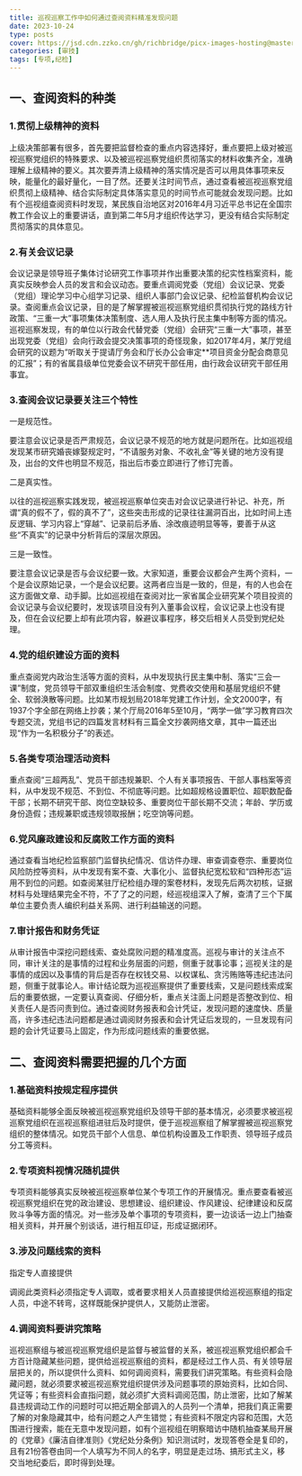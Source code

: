 ```yaml
---
title: 巡视巡察工作中如何通过查阅资料精准发现问题
date: 2023-10-24
type: posts
cover: https://jsd.cdn.zzko.cn/gh/richbridge/picx-images-hosting@master/thumbnail/audit.png
categories: [审技]
tags: [专项,纪检]
---
```


## 一、查阅资料的种类

### 1.贯彻上级精神的资料

上级决策部署有很多，首先要把监督检查的重点内容选择好，重点要把上级对被巡视巡察党组织的特殊要求、以及被巡视巡察党组织贯彻落实的材料收集齐全，准确理解上级精神的要义。其次要弄清上级精神的落实情况是否可以用具体事项来反映，能量化的最好量化，一目了然。还要关注时间节点，通过查看被巡视巡察党组织贯彻上级精神、结合实际制定具体落实意见的时间节点可能就会发现问题。比如有个巡视组查阅资料时发现，某民族自治地区对2016年4月习近平总书记在全国宗教工作会议上的重要讲话，直到第二年5月才组织传达学习，更没有结合实际制定贯彻落实的具体意见。


### 2.有关会议记录

会议记录是领导班子集体讨论研究工作事项并作出重要决策的纪实性档案资料，能真实反映参会人员的发言和会议动态。要重点调阅党委（党组）会议记录、党委（党组）理论学习中心组学习记录、组织人事部门会议记录、纪检监督机构会议记录。查阅重点会议记录，目的是了解掌握被巡视巡察党组织贯彻执行党的路线方针政策、“三重一大”事项集体决策制度、选人用人及执行民主集中制等方面的情况。巡视巡察发现，有的单位以行政会代替党委（党组）会研究“三重一大”事项，甚至出现党委（党组）会向行政会提交决策事项的奇怪现象，如2017年4月，某厅党组会研究的议题为“听取关于提请厅务会和厅长办公会审定**项目资金分配会商意见的汇报”；有的省属县级单位党委会议不研究干部任用，由行政会议研究干部任用事宜。


### 3.查阅会议记录要关注三个特性

一是规范性。

要注意会议记录是否严肃规范，会议记录不规范的地方就是问题所在。比如巡视组发现某市研究婚丧嫁娶规定时，“不请服务对象、不收礼金”等关键的地方没有提及，出台的文件也明显不规范，指出后市委立即进行了修订完善。

二是真实性。

以往的巡视巡察实践发现，被巡视巡察单位突击对会议记录进行补记、补充，所谓“真的假不了，假的真不了”，这些突击形成的记录往往漏洞百出，比如时间上违反逻辑、学习内容上“穿越”、记录前后矛盾、涂改痕迹明显等等，要善于从这些“不真实”的记录中分析背后的深层次原因。

三是一致性。

要注意会议记录是否与会议纪要一致。大家知道，重要会议都会产生两个资料，一个是会议原始记录，一个是会议纪要。这两者应当是一致的，但是，有的人也会在这方面做文章、动手脚。比如巡视组在查阅对比一家省属企业研究某个项目投资的会议记录与会议纪要时，发现该项目没有列入董事会议程，会议记录上也没有提及，但在会议纪要上却有此项内容，躲避议事程序，移交后相关人员受到党纪处理。


### 4.党的组织建设方面的资料

重点查阅党内政治生活等方面的资料，从中发现执行民主集中制、落实“三会一课”制度，党员领导干部双重组织生活会制度、党费收交使用和基层党组织不健全、软弱涣散等问题。比如某市规划局2018年党建工作计划，全文2000字，有1937个字全部在网络上抄袭；某个厅局2016年5至10月，“两学一做”学习教育四次专题交流，党组书记的四篇发言材料有三篇全文抄袭网络文章，其中一篇还出现“作为一名积极分子”的表述。


### 5.各类专项治理活动资料

重点查阅“三超两乱”、党员干部违规兼职、个人有关事项报告、干部人事档案等资料，从中发现不规范、不到位、不彻底等问题。比如超规格设置职位、超职数配备干部；长期不研究干部、岗位空缺较多、重要岗位干部长期不交流；年龄、学历或身份造假；违规兼职或违规领取报酬；吃空饷等问题。


### 6.党风廉政建设和反腐败工作方面的资料

通过查看当地纪检监察部门监督执纪情况、信访件办理、审查调查卷宗、重要岗位风险防控等资料，从中发现有案不查、大事化小、监督执纪宽松软和“四种形态”运用不到位的问题。如查阅某驻厅纪检组办理的案卷材料，发现先后两次初核，证据材料与处理结果完全不符，不了了之的问题，经巡视组深入了解，查清了三个下属单位主要负责人编织利益关系网、进行利益输送的问题。


### 7.审计报告和财务凭证

从审计报告中深挖问题线索、查处腐败问题的精准度高。巡视与审计的关注点不同，审计关注的是事情的过程和业务层面的问题，侧重于就事论事；巡视关注的是事情的成因以及事情的背后是否存在权钱交易、以权谋私、贪污贿赂等违纪违法问题，侧重于就事论人。审计结论既为巡视巡察提供了重要线索，又是问题线索成案后的重要依据，一定要认真查阅、仔细分析，重点关注面上问题是否整改到位、相关责任人是否问责到位。通过查阅财务报表和会计凭证，发现问题的速度快、质量高，许多违纪违法问题都是通过调阅财务报表和会计凭证后发现的，一旦发现有问题的会计凭证要马上固定，作为形成问题线索的重要依据。

## 二、查阅资料需要把握的几个方面

### 1.基础资料按规定程序提供

基础资料能够全面反映被巡视巡察党组织及领导干部的基本情况，必须要求被巡视巡察党组织在巡视巡察组进驻后及时提供，便于巡视巡察组了解掌握被巡视巡察党组织的整体情况。如党员干部个人信息、单位机构设置及工作职责、领导班子成员分工等资料。

### 2.专项资料视情况随机提供

专项资料能够真实反映被巡视巡察单位某个专项工作的开展情况。重点要查看被巡视巡察党组织在党的政治建设、思想建设、组织建设、作风建设、纪律建设和反腐败斗争等方面的情况。对一些涉及单个事项的专项资料，要一边谈话一边上门抽查相关资料，并开展个别谈话，进行相互印证，形成证据闭环。


### 3.涉及问题线索的资料

指定专人直接提供

调阅此类资料必须指定专人调取，或者要求相关人员直接提供给巡视巡察组的指定人员，中途不转弯，这样既能保护提供人，又能防止泄密。


### 4.调阅资料要讲究策略

巡视巡察组与被巡视巡察党组织是监督与被监督的关系，被巡视巡察党组织都会千方百计隐藏某些问题，提供给巡视巡察组的资料，都是经过工作人员、有关领导层层把关的，所以提供什么资料、如何调阅资料，需要我们讲究策略。有些资料会隐藏问题，就必须要求被巡视巡察党组织提供涉及问题事项的原始资料，比如合同、凭证等；有些资料会直指问题，就必须扩大资料调阅范围，防止泄密，比如了解某县违规调动工作的问题时可以把近期全部调入的人员列一个清单，把我们真正需要了解的对象隐藏其中，给有问题之人产生错觉；有些资料不限定内容和范围，大范围进行搜索，能在无意中发现问题，如有个巡视组在明察暗访中随机抽查某局开展的《党章》《廉洁自律准则》《党纪处分条例》知识测试时，发现答卷全是复印的，且有21份答卷由同一个人填写为不同人的名字，明显是走过场、搞形式主义，移交当地纪委后，即时得到处理。